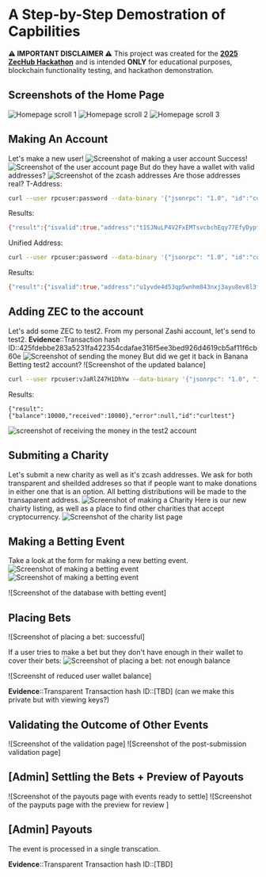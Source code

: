 # A Step-by-Step Demostration of Capbilities 

**⚠️ IMPORTANT DISCLAIMER ⚠️**
This project was created for the [**2025 ZecHub Hackathon**](https://hackathon.zechub.wiki/) and is intended **ONLY** for educational purposes, blockchain functionality testing, and hackathon demonstration.

## Screenshots of the Home Page 

![Homepage scroll 1](screenshots/home_1.png)
![Homepage scroll 2](screenshots/home_2.png)
![Homepage scroll 3](screenshots/home_3.png)

## Making An Account
Let's make a new user!
![Screenshot of making a user account](screenshots/make_user_test2.png)
Success! 
![Screenshot of the user account page](screenshots/profile_made_test2.png)
But do they have a wallet with valid addresses? 
![Screenshot of the zcash addresses](screenshots/profile_addresses_test2.png)
Are those addresses real? 
T-Address:
```bash
curl --user rpcuser:password --data-binary '{"jsonrpc": "1.0", "id":"curltest", "method": "z_validateaddress", "params": ["t1SJNuLP4V2FxEMTsvcbchEqy77EfyDypfb"] }' -H 'content-type: text/plain;' http://84.32.151.95:8232/
```
Results:
```bash
{"result":{"isvalid":true,"address":"t1SJNuLP4V2FxEMTsvcbchEqy77EfyDypfb","address_type":"p2pkh","ismine":true},"error":null,"id":"curltest"}
```
Unified Address:
```bash
curl --user rpcuser:password --data-binary '{"jsonrpc": "1.0", "id":"curltest", "method": "z_validateaddress", "params": ["u1yvde4d53qp5wnhm843nxj3ayu8ev8l3fmna8yqkzk9weczw3q2fucf8yrtugqtdacjrjvvracszcy0ggesc7jrtklecv3rjeqtsjh453eqte8s486zksg3k5m44g03mdwqnlra8cexyh0xky5xw4x9yj065rvwan4zd64cjn622nthl90halsttvd7d09k7n8pfcjue356rhuzvglea"] }' -H 'content-type: text/plain;' http://84.32.151.95:8232/
```
Results:
```bash
{"result":{"isvalid":true,"address":"u1yvde4d53qp5wnhm843nxj3ayu8ev8l3fmna8yqkzk9weczw3q2fucf8yrtugqtdacjrjvvracszcy0ggesc7jrtklecv3rjeqtsjh453eqte8s486zksg3k5m44g03mdwqnlra8cexyh0xky5xw4x9yj065rvwan4zd64cjn622nthl90halsttvd7d09k7n8pfcjue356rhuzvglea","address_type":"unified"},"error":null,"id":"curltest"}
```

## Adding ZEC to the account 
Let's add some ZEC to test2. From my personal Zashi account, let's send to test2. 
**Evidence**::Transaction hash ID::425fdebbe283a5231fa422354cdafae316f5ee3bed926d4619cb5af11f6cb60e
![Screenshot of sending the money](screenshots/adding_ZEC_blockexplorer_test2.png)
But did we get it back in Banana Betting test2 account?
![Screenshot of the updated balance]
```bash
curl --user rpcuser:vJaRlZ47H1DhYw --data-binary '{"jsonrpc": "1.0", "id":"curltest", "method": "getaddressbalance", "params": [{"addresses": ["t1SJNuLP4V2FxEMTsvcbchEqy77EfyDypfb"]}] }' -H 'content-type: text/plain;' http://84.32.151.95:8232/
```
Results: 
```
{"result":{"balance":10000,"received":10000},"error":null,"id":"curltest"}
```
![screenshot of receiving the money in the test2 account](screenshots/profile_receive_funds_test2.png)


## Submiting a Charity
Let's submit a new charity as well as it's zcash addresses. We ask for both transparent and sheilded addreses so that if people want to make donations in either one that is an option. All betting distributions will be made to the transaparent address.
![Screenshot of making a Charity](screenshots/add_nonprofit.png)
Here is our new chairty listing, as well as a place to find other charities that accept cryptocurrency.
![Screenshot of the charity list page](screenshots/charity_made.png)

## Making a Betting Event
Take a look at the form for making a new betting event.
![Screenshot of making a betting event](screenshots/make_event1.png)
![Screenshot of making a betting event](screenshots/make_event2.png)

![Screenshot of the database with betting event]

## Placing Bets

![Screenshot of placing a bet: successful]

If a user tries to make a bet but they don't have enough in their wallet to cover their bets:
![Screenshot of placing a bet: not enough balance](screenshots/low_balance_bet_error.png)

![Screensht of reduced user wallet balance]

**Evidence**::Transparent Transaction hash ID::[TBD] (can we make this private but with viewing keys?)

## Validating the Outcome of Other Events 

![Screenshot of the validation page]
![Screenshot of the post-submission validation page]

## [Admin] Settling the Bets + Preview of Payouts 

![Screenshot of the payouts page with events ready to settle]
![Screenshot of the payputs page with the preview for review ]

## [Admin] Payouts

The event is processed in a single transcation. 

**Evidence**::Transparent Transaction hash ID::[TBD]

